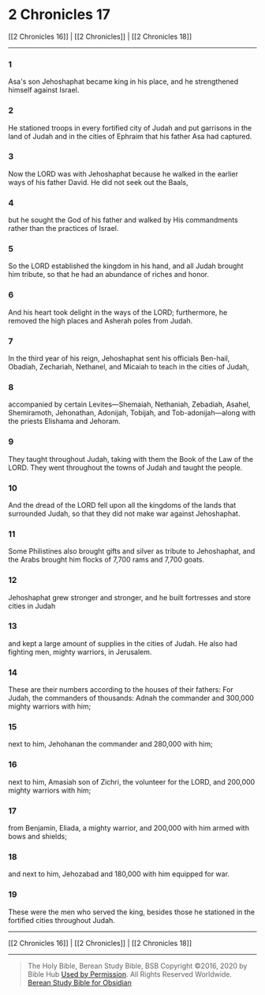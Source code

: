 # 2 Chronicles 17

[[2 Chronicles 16]] | [[2 Chronicles]] | [[2 Chronicles 18]]

---

### 1
Asa's son Jehoshaphat became king in his place, and he strengthened himself against Israel.

### 2
He stationed troops in every fortified city of Judah and put garrisons in the land of Judah and in the cities of Ephraim that his father Asa had captured.

### 3
Now the LORD was with Jehoshaphat because he walked in the earlier ways of his father David. He did not seek out the Baals,

### 4
but he sought the God of his father and walked by His commandments rather than the practices of Israel.

### 5
So the LORD established the kingdom in his hand, and all Judah brought him tribute, so that he had an abundance of riches and honor.

### 6
And his heart took delight in the ways of the LORD; furthermore, he removed the high places and Asherah poles from Judah.

### 7
In the third year of his reign, Jehoshaphat sent his officials Ben-hail, Obadiah, Zechariah, Nethanel, and Micaiah to teach in the cities of Judah,

### 8
accompanied by certain Levites—Shemaiah, Nethaniah, Zebadiah, Asahel, Shemiramoth, Jehonathan, Adonijah, Tobijah, and Tob-adonijah—along with the priests Elishama and Jehoram.

### 9
They taught throughout Judah, taking with them the Book of the Law of the LORD. They went throughout the towns of Judah and taught the people.

### 10
And the dread of the LORD fell upon all the kingdoms of the lands that surrounded Judah, so that they did not make war against Jehoshaphat.

### 11
Some Philistines also brought gifts and silver as tribute to Jehoshaphat, and the Arabs brought him flocks of 7,700 rams and 7,700 goats.

### 12
Jehoshaphat grew stronger and stronger, and he built fortresses and store cities in Judah

### 13
and kept a large amount of supplies in the cities of Judah. He also had fighting men, mighty warriors, in Jerusalem.

### 14
These are their numbers according to the houses of their fathers: For Judah, the commanders of thousands: Adnah the commander and 300,000 mighty warriors with him;

### 15
next to him, Jehohanan the commander and 280,000 with him;

### 16
next to him, Amasiah son of Zichri, the volunteer for the LORD, and 200,000 mighty warriors with him;

### 17
from Benjamin, Eliada, a mighty warrior, and 200,000 with him armed with bows and shields;

### 18
and next to him, Jehozabad and 180,000 with him equipped for war.

### 19
These were the men who served the king, besides those he stationed in the fortified cities throughout Judah.

---

[[2 Chronicles 16]] | [[2 Chronicles]] | [[2 Chronicles 18]]

---

> The Holy Bible, Berean Study Bible, BSB
> Copyright &copy;2016, 2020 by Bible Hub
> [Used by Permission](https://berean.bible/terms.htm). All Rights Reserved Worldwide.
> [Berean Study Bible for Obsidian](https://github.com/gapmiss/berean-study-bible-for-obsidian)</small>

